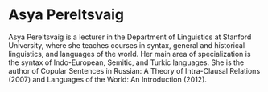 # Asya Pereltsvaig

Asya Pereltsvaig is a lecturer in the Department of Linguistics at Stanford University, where she teaches courses in syntax, general and historical linguistics, and languages of the world. Her main area of specialization is the syntax of Indo-European, Semitic, and Turkic languages. She is the author of Copular Sentences in Russian: A Theory of Intra-Clausal Relations (2007) and Languages of the World: An Introduction (2012).